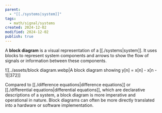 ```yaml
---
parent:
  - "[[./systems|system]]"
tags:
  - math/signal/systems
created: 2024-12-02
modified: 2024-12-02
publish: true
---
```

A **block diagram** is a visual representation of a [[./systems|system]]. It uses blocks to represent system components and arrows to show the flow of signals or information between these components.

![[../assets/block diagram.webp|A block diagram showing y[n] = x[n] - x[n - 1]|372]]

Compared to [[./difference equations|difference equations]] or [[./differential equations|differential equations]], which are declarative descriptions of a system, a block diagram is more imperative and operational in nature. Block diagrams can often be more directly translated into a hardware or software implementation.